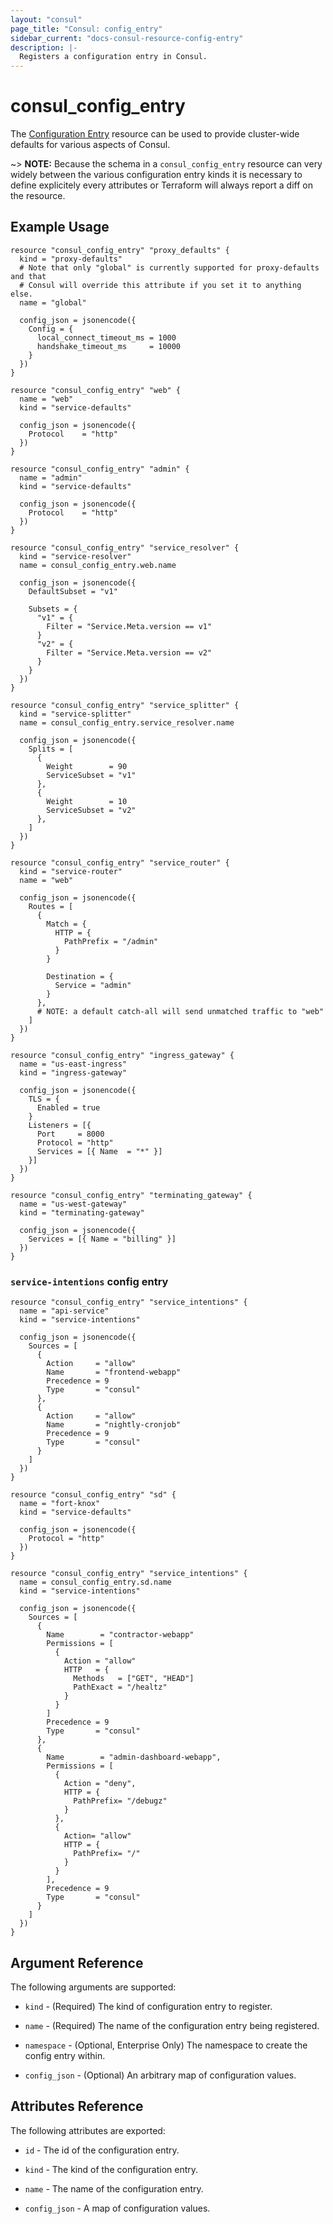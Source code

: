 ```yaml
---
layout: "consul"
page_title: "Consul: config_entry"
sidebar_current: "docs-consul-resource-config-entry"
description: |-
  Registers a configuration entry in Consul.
---
```


# consul_config_entry

The [Configuration Entry](https://www.consul.io/docs/agent/config_entries.html)
resource can be used to provide cluster-wide defaults for various aspects of
Consul.

~> **NOTE:** Because the schema in a `consul_config_entry` resource can very
widely between the various configuration entry kinds it is necessary to define
explicitely every attributes or Terraform will always report a diff on the
resource.

## Example Usage

```hcl
resource "consul_config_entry" "proxy_defaults" {
  kind = "proxy-defaults"
  # Note that only "global" is currently supported for proxy-defaults and that
  # Consul will override this attribute if you set it to anything else.
  name = "global"

  config_json = jsonencode({
    Config = {
      local_connect_timeout_ms = 1000
      handshake_timeout_ms     = 10000
    }
  })
}

resource "consul_config_entry" "web" {
  name = "web"
  kind = "service-defaults"

  config_json = jsonencode({
    Protocol    = "http"
  })
}

resource "consul_config_entry" "admin" {
  name = "admin"
  kind = "service-defaults"

  config_json = jsonencode({
    Protocol    = "http"
  })
}

resource "consul_config_entry" "service_resolver" {
  kind = "service-resolver"
  name = consul_config_entry.web.name

  config_json = jsonencode({
    DefaultSubset = "v1"

    Subsets = {
      "v1" = {
        Filter = "Service.Meta.version == v1"
      }
      "v2" = {
        Filter = "Service.Meta.version == v2"
      }
    }
  })
}

resource "consul_config_entry" "service_splitter" {
  kind = "service-splitter"
  name = consul_config_entry.service_resolver.name

  config_json = jsonencode({
    Splits = [
      {
        Weight        = 90
        ServiceSubset = "v1"
      },
      {
        Weight        = 10
        ServiceSubset = "v2"
      },
    ]
  })
}

resource "consul_config_entry" "service_router" {
  kind = "service-router"
  name = "web"

  config_json = jsonencode({
    Routes = [
      {
        Match = {
          HTTP = {
            PathPrefix = "/admin"
          }
        }

        Destination = {
          Service = "admin"
        }
      },
      # NOTE: a default catch-all will send unmatched traffic to "web"
    ]
  })
}

resource "consul_config_entry" "ingress_gateway" {
  name = "us-east-ingress"
  kind = "ingress-gateway"

  config_json = jsonencode({
    TLS = {
      Enabled = true
    }
    Listeners = [{
      Port     = 8000
      Protocol = "http"
      Services = [{ Name  = "*" }]
    }]
  })
}

resource "consul_config_entry" "terminating_gateway" {
  name = "us-west-gateway"
  kind = "terminating-gateway"

  config_json = jsonencode({
    Services = [{ Name = "billing" }]
  })
}
```

### `service-intentions` config entry

```hcl
resource "consul_config_entry" "service_intentions" {
  name = "api-service"
  kind = "service-intentions"

  config_json = jsonencode({
    Sources = [
      {
        Action     = "allow"
        Name       = "frontend-webapp"
        Precedence = 9
        Type       = "consul"
      },
      {
        Action     = "allow"
        Name       = "nightly-cronjob"
        Precedence = 9
        Type       = "consul"
      }
    ]
  })
}
```

```hcl
resource "consul_config_entry" "sd" {
  name = "fort-knox"
  kind = "service-defaults"

  config_json = jsonencode({
    Protocol = "http"
  })
}

resource "consul_config_entry" "service_intentions" {
  name = consul_config_entry.sd.name
  kind = "service-intentions"

  config_json = jsonencode({
    Sources = [
      {
        Name        = "contractor-webapp"
        Permissions = [
          {
            Action = "allow"
            HTTP   = {
              Methods   = ["GET", "HEAD"]
              PathExact = "/healtz"
            }
          }
        ]
        Precedence = 9
        Type       = "consul"
      },
      {
        Name        = "admin-dashboard-webapp",
        Permissions = [
          {
            Action = "deny",
            HTTP = {
              PathPrefix= "/debugz"
            }
          },
          {
            Action= "allow"
            HTTP = {
              PathPrefix= "/"
            }
          }
        ],
        Precedence = 9
        Type       = "consul"
      }
    ]
  })
}
```

## Argument Reference

The following arguments are supported:

* `kind` - (Required) The kind of configuration entry to register.

* `name` - (Required) The name of the configuration entry being registered.

* `namespace` - (Optional, Enterprise Only) The namespace to create the config entry within.

* `config_json` - (Optional) An arbitrary map of configuration values.

## Attributes Reference

The following attributes are exported:

* `id` - The id of the configuration entry.

* `kind` - The kind of the configuration entry.

* `name` - The name of the configuration entry.

* `config_json` - A map of configuration values.
